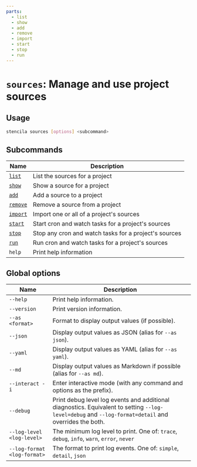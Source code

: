 ```yaml
---
parts:
  - list
  - show
  - add
  - remove
  - import
  - start
  - stop
  - run
---
```


<!-- Generated from doc comments in Rust. Do not edit. -->

# `sources`: Manage and use project sources

## Usage

```sh
stencila sources [options] <subcommand>
```

## Subcommands

| Name               | Description                                           |
| ------------------ | ----------------------------------------------------- |
| [`list`](list)     | List the sources for a project                        |
| [`show`](show)     | Show a source for a project                           |
| [`add`](add)       | Add a source to a project                             |
| [`remove`](remove) | Remove a source from a project                        |
| [`import`](import) | Import one or all of a project's sources              |
| [`start`](start)   | Start cron and watch tasks for a project's sources    |
| [`stop`](stop)     | Stop any cron and watch tasks for a project's sources |
| [`run`](run)       | Run cron and watch tasks for a project's sources      |
| `help`             | Print help information                                |

## Global options

| Name                        | Description                                                                                                                                          |
| --------------------------- | ---------------------------------------------------------------------------------------------------------------------------------------------------- |
| `--help`                    | Print help information.                                                                                                                              |
| `--version`                 | Print version information.                                                                                                                           |
| `--as <format>`             | Format to display output values (if possible).                                                                                                       |
| `--json`                    | Display output values as JSON (alias for `--as json`).                                                                                               |
| `--yaml`                    | Display output values as YAML (alias for `--as yaml`).                                                                                               |
| `--md`                      | Display output values as Markdown if possible (alias for `--as md`).                                                                                 |
| `--interact -i`             | Enter interactive mode (with any command and options as the prefix).                                                                                 |
| `--debug`                   | Print debug level log events and additional diagnostics. Equivalent to setting `--log-level=debug` and `--log-format=detail` and overrides the both. |
| `--log-level <log-level>`   | The minimum log level to print. One of: `trace`, `debug`, `info`, `warn`, `error`, `never`                                                           |
| `--log-format <log-format>` | The format to print log events. One of: `simple`, `detail`, `json`                                                                                   |

